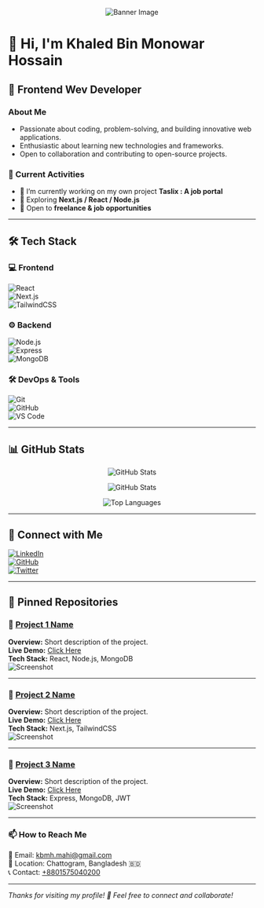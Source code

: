 <!-- Banner Image -->
<p align="center">
  <img src="https://quickops.pt/wp-content/uploads/2023/08/MicrosoftTeams-image-125.png" alt="Banner Image">
</p>

# 👋 Hi, I'm Khaled Bin Monowar Hossain 

## 🚀 Frontend Wev Developer  

### About Me  
- Passionate about coding, problem-solving, and building innovative web applications.  
- Enthusiastic about learning new technologies and frameworks.  
- Open to collaboration and contributing to open-source projects.  

### 🌱 Current Activities  
- 🔭 I’m currently working on my own project **Taslix : A job portal**  
- 🌱 Exploring **Next.js / React / Node.js**  
- 💬 Open to **freelance & job opportunities**  

---

## 🛠️ Tech Stack  
### 💻 Frontend  
![React](https://img.shields.io/badge/-React-61DAFB?logo=react&logoColor=white&style=flat-square)  
![Next.js](https://img.shields.io/badge/-Next.js-000?logo=next.js&logoColor=white&style=flat-square)  
![TailwindCSS](https://img.shields.io/badge/-TailwindCSS-38B2AC?logo=tailwind-css&logoColor=white&style=flat-square)  

### ⚙️ Backend  
![Node.js](https://img.shields.io/badge/-Node.js-339933?logo=node.js&logoColor=white&style=flat-square)  
![Express](https://img.shields.io/badge/-Express-000?logo=express&logoColor=white&style=flat-square)  
![MongoDB](https://img.shields.io/badge/-MongoDB-47A248?logo=mongodb&logoColor=white&style=flat-square)  

### 🛠️ DevOps & Tools  
![Git](https://img.shields.io/badge/-Git-F05032?logo=git&logoColor=white&style=flat-square)  
![GitHub](https://img.shields.io/badge/-GitHub-181717?logo=github&logoColor=white&style=flat-square)  
![VS Code](https://img.shields.io/badge/-VS%20Code-007ACC?logo=visual-studio-code&logoColor=white&style=flat-square)  

---

## 📊 GitHub Stats  
<p align="center">
   <img src="https://github-readme-streak-stats.herokuapp.com/?user=khbmh&theme=dark" alt="GitHub Stats" />
</p>

<p align="center">
  <img src="https://github-readme-stats.vercel.app/api?username=khbmh&show_icons=true&theme=dark" alt="GitHub Stats" />
</p>

<p align="center">
  <img src="https://github-readme-stats.vercel.app/api/top-langs/?username=khbmh&layout=compact&theme=dark" alt="Top Languages" />
</p>

---

## 🔗 Connect with Me  
[![LinkedIn](https://img.shields.io/badge/-LinkedIn-0077B5?logo=linkedin&logoColor=white&style=flat-square)](YOUR_LINKEDIN_URL)  
[![GitHub](https://img.shields.io/badge/-GitHub-181717?logo=github&logoColor=white&style=flat-square)](https://github.com/YOUR_GITHUB_USERNAME)  
[![Twitter](https://img.shields.io/badge/-Twitter-1DA1F2?logo=twitter&logoColor=white&style=flat-square)](YOUR_TWITTER_URL)  

---

## 📌 Pinned Repositories  
### 🚀 [Project 1 Name](https://github.com/YOUR_GITHUB_USERNAME/PROJECT_1_REPO)
**Overview:** Short description of the project.  
**Live Demo:** [Click Here](YOUR_LIVE_PROJECT_LINK)  
**Tech Stack:** React, Node.js, MongoDB  
![Screenshot](YOUR_PROJECT_1_SCREENSHOT_URL)

---

### 🚀 [Project 2 Name](https://github.com/YOUR_GITHUB_USERNAME/PROJECT_2_REPO)
**Overview:** Short description of the project.  
**Live Demo:** [Click Here](YOUR_LIVE_PROJECT_LINK)  
**Tech Stack:** Next.js, TailwindCSS  
![Screenshot](YOUR_PROJECT_2_SCREENSHOT_URL)

---

### 🚀 [Project 3 Name](https://github.com/YOUR_GITHUB_USERNAME/PROJECT_3_REPO)
**Overview:** Short description of the project.  
**Live Demo:** [Click Here](YOUR_LIVE_PROJECT_LINK)  
**Tech Stack:** Express, MongoDB, JWT  
![Screenshot](YOUR_PROJECT_3_SCREENSHOT_URL)

---

### 📫 How to Reach Me  
📧 Email: [kbmh.mahi@gmail.com](mailto:kbmh.mahi@gmail.com)  
📍 Location: Chattogram, Bangladesh 🇧🇩  
📞 Contact: [+8801575040200](callto:+8801575040200)  

---

*Thanks for visiting my profile! 🚀 Feel free to connect and collaborate!*  


<!--
**khbmh/khbmh** is a ✨ _special_ ✨ repository because its `README.md` (this file) appears on your GitHub profile.

Here are some ideas to get you started:

- 🔭 I’m currently working on ...
- 🌱 I’m currently learning ...
- 👯 I’m looking to collaborate on ...
- 🤔 I’m looking for help with ...
- 💬 Ask me about ...
- 📫 How to reach me: ...
- 😄 Pronouns: ...
- ⚡ Fun fact: ...
-->
